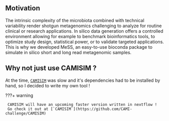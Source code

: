 ## Motivation

The intrinsic complexity of the microbiota combined with technical variability render shotgun metagenomics challenging to analyze for routine clinical or research applications. In silico data generation offers a controlled environment allowing for example to benchmark bioinformatics tools, to optimize study design, statistical power, or to validate targeted applications. This is why we developed MeSS, an easy-to-use bioconda package to simulate in silico short and long read metagenomic samples.

## Why not just use CAMISIM ?

At the time, [`CAMISIM`](https://github.com/CAMI-challenge/CAMISIM) was slow and it's dependencies had to be installed by hand, so I decided to write my own tool !

???+ warning

     CAMISIM will have an upcoming faster version written in nextflow !
     Go check it out at [`CAMISIM`](https://github.com/CAMI-challenge/CAMISIM)
